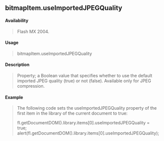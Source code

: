 ## bitmapItem.useImportedJPEGQuality

#### Availability

> Flash MX 2004.

#### Usage

> bitmapItem.useImportedJPEGQuality

#### Description

> Property; a Boolean value that specifies whether to use the default imported JPEG quality (true) or not (false). Available only for JPEG compression.

#### Example

> The following code sets the useImportedJPEGQuality property of the first item in the library of the current document to true:
>
> fl.getDocumentDOM().library.items\[0\].useImportedJPEGQuality = true; alert(fl.getDocumentDOM().library.items\[0\].useImportedJPEGQuality);
